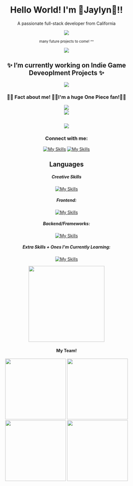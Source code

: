 <h1 align="center">Hello World! I'm 🌸Jaylyn🌸!!</h1>
<p align="center">A passionate full-stack developer from California</p>
<div align="center">
  <img src="https://media.tenor.com/AKHj5e7v4pcAAAAi/cute.gif"/>
<p align="center"><small>many future projects to come! ^^</small></p>
<img src="https://64.media.tumblr.com/624de2427331957cd70f58bf0b8ae0c8/13e0c248166cd00b-50/s540x810/0ba55c32b75422bdb703f251a8df030d122ecee8.gif" align="center"/>
<h2>✨ I’m currently working on Indie Game Deveoplment Projects ✨</h2>
<img src="https://64.media.tumblr.com/624de2427331957cd70f58bf0b8ae0c8/13e0c248166cd00b-50/s540x810/0ba55c32b75422bdb703f251a8df030d122ecee8.gif" align="center"/>
<h3> 🏴‍☠️ Fact about me! 🏴‍☠️I'm a huge One Piece fan!👒🌞 </h3>
<div>
<img src="https://seeklogo.com/images/O/one-piece-logo-A80CEB54CC-seeklogo.com.png"/>
</div>
<img src="https://media1.tenor.com/m/of7YkoZ_FPUAAAAd/one-piece-paint.gif"/>

</div>

<h2 align="center"><img src="https://64.media.tumblr.com/412b7d4d8e8e3fa7af140ba20eca07b4/8d4566e7562e8fab-d3/s1280x1920/16cfd38aa3e10c12c2a7e4abd64e153e24d17c14.gif" align="center"/></h2>

<h3 align="center">Connect with me:</h3>
<div align="center">
  
[![My Skills](https://skills.thijs.gg/icons?i=linkedin&theme=light)](https://www.linkedin.com/in/jaylyn-stample/)
[![My Skills](https://skills.thijs.gg/icons?i=gmail&theme=light)](mailto:jaystample@gmail.com)

</div>

<h2 align="center">Languages</h2>
<div align="center">

<h5>Creative Skills</h5>

[![My Skills](https://skills.thijs.gg/icons?i=blender,godot,unity,unreal&theme=light)](https://skills.thijs.gg)

<h5>Frontend:</h5>

[![My Skills](https://skills.thijs.gg/icons?i=html,css,bootstrap,javascript,react&theme=light)](https://skills.thijs.gg)

<h5>Backend/Frameworks:</h5>

[![My Skills](https://skills.thijs.gg/icons?i=py,git,mysql,flask,nodejs&theme=light)](https://skills.thijs.gg)

<h5>Extra Skills + Ones I'm Currently Learning:</h5>

[![My Skills](https://skills.thijs.gg/icons?i=cs,cpp,go,lua&theme=light)](https://skills.thijs.gg)

</div>
<div align="center">
  <img src="https://www.honkaistarrail.wiki/images/5/56/HSR_Logo.png" width=250/>
  <h4> My Team!</h4>
  <img src="https://media.tenor.com/GZ_va_Ggnq8AAAAi/jingliu-jingliu-honkai-star-rail.gif" width="200"/>
  <img src="https://media.tenor.com/ZQlYdiJRvRMAAAAi/himeko-himko-stari-rail.gif" width="200"/>
  <img src="https://media.tenor.com/YcRyor1O4bMAAAAi/stelle-honkai-star-rail-stelle.gif" width="200"/>
  <img src="https://media.tenor.com/FzVPwLr-xg4AAAAi/lynx-honkai-star-rail.gif" width="200"/>
</div>
